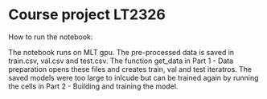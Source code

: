 # Course project LT2326

How to run the notebook:

The notebook runs on MLT gpu.
The pre-processed data is saved in train.csv, val.csv and test.csv.
The function get_data in Part 1 - Data preparation opens these files and creates train, val and test iteratros.
The saved models were too large to inlcude but can be trained again by running the cells in Part 2 - Building and training the model.

